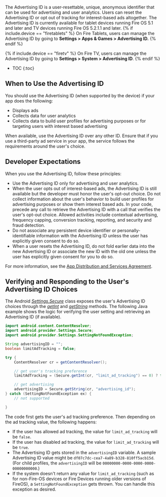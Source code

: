 The Advertising ID is a user-resettable, unique, anonymous identifier that can be used for advertising and user analytics. Users can reset the Advertising ID or opt out of tracking for interest-based ads altogether. The Advertising ID is currently available for tablet devices running Fire OS 5.1 and later and TV devices running Fire OS 5.2.1.1 and later.
{% if include.device == "firetablets" %}
On Fire Tablets, users can manage the Advertising ID by going to **Settings > Apps & Games > Advertising ID.**
{% endif %}

{% if include.device == "firetv" %}
On Fire TV, users can manage the Advertising ID by going to **Settings > System > Advertising ID**.
{% endif %}

* TOC
{:toc}

## When to Use the Advertising ID

You should use the Advertising ID (when supported by the device) if your app does the following:

*  Displays ads
*  Collects data for user analytics
*  Collects data to build user profiles for advertising purposes or for targeting users with interest based advertising

When available, use the Advertising ID over any other ID. Ensure that if you use a third-party ad service in your app, the service follows the requirements around the user's choice.

## Developer Expectations

When you use the Advertising ID, follow these principles:

*  Use the Advertising ID only for advertising and user analytics.
*  When the user opts out of interest-based ads, the Advertising ID is still available but the developer must honor the user's opt-out choice. Do not collect information about the user's behavior to build user profiles for advertising purposes or show them interest based ads. In your code, precede any call to retrieve the Advertising ID with a call that verifies the user's opt-out choice. Allowed activities include contextual advertising, frequency capping, conversion tracking, reporting, and security and fraud detection.
*  Do not associate any persistent device identifier or personally-identifiable information with the Advertising ID unless the user has explicitly given consent to do so.
*  When a user resets the Advertising ID, do not fold earlier data into the new Advertising ID or associate the new ID with the old one unless the user has explicitly given consent for you to do so.

For more information, see the [App Distribution and Services Agreement](https://developer.amazon.com/public/support/legal/da#advertising_Id_schedule).

## Verifying and Responding to the User's Advertising ID Choices

The Android [*Settings.Secure*](http://developer.android.com/reference/android/provider/Settings.Secure.html) class exposes the user's Advertising ID choices through the [*getInt*](http://developer.android.com/reference/android/provider/Settings.Secure.html#getInt%28android.content.ContentResolver,%20java.lang.String%29) and [*getString*](http://developer.android.com/reference/android/provider/Settings.Secure.html#getString%28android.content.ContentResolver,%20java.lang.String%29) methods. The following Java example shows the logic for verifying the user setting and retrieving an Advertising ID (if available).

```java
import android.content.ContentResolver;
import android.provider.Settings.Secure;
import android.provider.Settings.SettingNotFoundException;

String advertisingID = "";
boolean limitAdTracking = false;

try {
    ContentResolver cr = getContentResolver();

    // get user's tracking preference
    limitAdTracking = (Secure.getInt(cr, "limit_ad_tracking") == 0) ? false : true;

    // get advertising
    advertisingID = Secure.getString(cr, "advertising_id");
} catch (SettingNotFoundException ex) {
    // not supported

}
```

The code first gets the user's ad tracking preference. Then depending on the ad tracking value, the following happens:

*  If the user has allowed ad tracking, the value for `limit_ad_tracking` will be `false`.
*  If the user has disabled ad tracking, the value for `limit_ad_tracking` will be `true`. 
*  The Advertising ID gets stored in the `advertisingID` variable. A sample Advertising ID value might be `df07c7dc-cea7-4a89-b328-810ff5acb15d`. (For child profiles, the `advertisingID` will be `00000000-0000-0000-0000-00000000000`.)
*  If the system doesn't return any value for `limit_ad_tracking` (such as for non-Fire-OS devices or Fire Devices running older versions of FireOS), a `SettingNotFoundException` gets thrown. You can handle this exception as desired.
